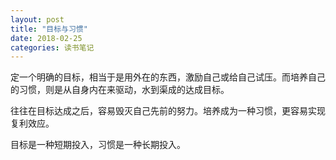 ```yaml
---
layout: post
title: "目标与习惯"
date: 2018-02-25
categories: 读书笔记
---
```

定一个明确的目标，相当于是用外在的东西，激励自己或给自己试压。而培养自己的习惯，则是从自身内在来驱动，水到渠成的达成目标。

往往在目标达成之后，容易毁灭自己先前的努力。培养成为一种习惯，更容易实现复利效应。

目标是一种短期投入，习惯是一种长期投入。
